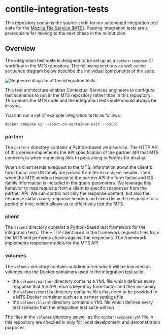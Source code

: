 # contile-integration-tests

This repository contains the source code for our automated integration test
suite for the [Mozilla Tile Service (MTS)][mts]. Passing integration tests are a
prerequisite for moving to the next phase in the rollout plan.

## Overview

The integration test suite is designed to be set up as a `docker-compose` CI
workflow in the MTS repository. The following sections as well as the sequence
diagram below describe the individual components of the suite.

![Sequence diagram of the integration tests][sequence_diagram]

This test architecture enables Contextual Services engineers to configure test
scenarios to run in the MTS repository rather than in this repository. This
means the MTS code and the integration tests suite should always be in sync.

You can run a set of example integration tests as follows:

```text
docker compose up --abort-on-container-exit --build
```

### partner

The `partner` directory contains a Python-based web service. The HTTP API of
this service implements the API specification of the partner API that MTS
connects to when requesting tiles to pass along to Firefox for display.

When a client sends a request to the MTS, information about the client's form
factor and OS family are parsed from the `User-Agent` header. Then, when the MTS
sends a request to the partner API the form factor and OS family information is
included in the query parameters. We leverage this behavior to map requests from
a client to specific responses from the partner API. We can control not only the
response content, but also the response status code, response headers and even
delay the response for a period of time, which allows us to effectively test the
MTS.

### client

The `client` directory contains a Python-based test framework for the
integration tests. The HTTP client used in the framework requests tiles from the
MTS and performs checks against the responses. The framework implements response
models for the MTS API

### volumes

The `volumes` directory contains subdirectories which will be mounted as
volumes into the Docker containers used in the integration test suite:

- the `volumes/partner` directory contains a YML file which defines every
response that the API returns keyed by form-factor and then os-family
- the `volumes/contile` directory contains files that need to be provided to a
MTS Docker container such as a partner settings file
- the `volumes/client` directory contains a YML file which defines every test
scenario that the integration test suite will run

The files in the `volumes` directory  as well as the `docker-compose.yml` file
in this repository are checked in only for local development and demonstration
purposes.


[mts]: https://github.com/mozilla-services/contile
[sequence_diagram]: /sequence_diagram.png
